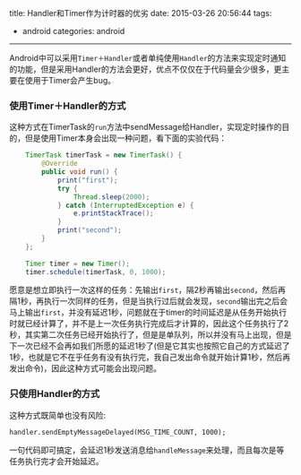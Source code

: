 title: Handler和Timer作为计时器的优劣
date: 2015-03-26 20:56:44
tags: 
-  android
categories: android

---

Android中可以采用`Timer＋Handler`或者单纯使用`Handler`的方法来实现定时通知的功能，但是采用Handler的方法会更好，优点不仅仅在于代码量会少很多，更主要在使用于Timer会产生bug。

### 使用Timer＋Handler的方式
这种方式在TimerTask的`run`方法中sendMessage给Handler，实现定时操作的目的，但是使用Timer本身会出现一种问题，看下面的实验代码：

``` java
	TimerTask timerTask = new TimerTask() {
		@Override
		public void run() {
			print("first");
			try {
				Thread.sleep(2000);
			} catch (InterruptedException e) {
				e.printStackTrace();
			}
			print("second");
		}
	};
	
	Timer timer = new Timer();
	timer.schedule(timerTask, 0, 1000);
```

愿意是想立即执行一次这样的任务：先输出`first`，隔2秒再输出`second`，然后再隔1秒，再执行一次同样的任务，但是当执行过后就会发现，`second`输出完之后会马上输出`first`，并没有延迟1秒，问题就在于timer的时间延迟是从任务开始执行时就已经计算了，并不是上一次任务执行完成后才计算的，因此这个任务执行了2秒，其实第二次任务已经开始执行了，但是是单队列，所以并没有马上出现，但是下一次已经不会再如我们所愿的延迟1秒了(但是它其实也按照它自己的方式延迟了1秒，也就是它不在乎任务有没有执行完，我自己发出命令就开始计算1秒，然后再发出命令)，因此这种方式可能会出现问题。

### 只使用Handler的方式
这种方式既简单也没有风险:

	handler.sendEmptyMessageDelayed(MSG_TIME_COUNT, 1000);
	
一句代码即可搞定，会延迟1秒发送消息给`handleMessage`来处理，而且每次是等任务执行完才会开始延迟。